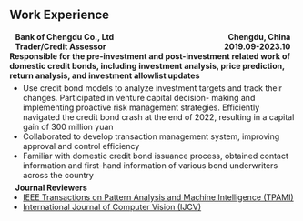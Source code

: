 ## Work Experience

<h4 style="display: flex; justify-content: space-between; margin: 0 10px 0;">
  <span>Bank of Chengdu Co., Ltd</span>
  <span>Chengdu, China</span>
</h4>
<h4 style="display: flex; justify-content: space-between; margin: 0 10px 0;">
  <span>Trader/Credit Assessor</span>
  <span>2019.09-2023.10</span>
</h4>

<h4 style="margin:0 0 5px;">
Responsible for the pre-investment and post-investment related work of domestic credit bonds, including investment analysis, price prediction, return analysis, and investment allowlist updates
</h4>

<ul style="margin:0 0 5px;">
  <li><autocolor> Use credit bond models to analyze investment targets and track their changes. Participated in venture capital decision-
making and implementing proactive risk management strategies. Efficiently navigated the credit bond crash at the end of 2022, resulting in a capital gain of 300 million yuan
</autocolor></a></li>
  <li><autocolor> Collaborated to develop transaction management system, improving approval and control efficiency</autocolor></a></li>
  <li><autocolor> Familiar with domestic credit bond issuance process, obtained contact information and first-hand information of various bond underwriters across the country</autocolor></a></li>
</ul>

<h4 style="margin:0 10px 0;">Journal Reviewers</h4>

<ul style="margin:0 0 20px;">
  <li><a href="https://www.computer.org/csdl/journal/tp"><autocolor>IEEE Transactions on Pattern Analysis and Machine Intelligence (TPAMI)</autocolor></a></li>
  <li><a href="https://www.springer.com/journal/11263"><autocolor>International Journal of Computer Vision (IJCV)</autocolor></a></li>
</ul>
